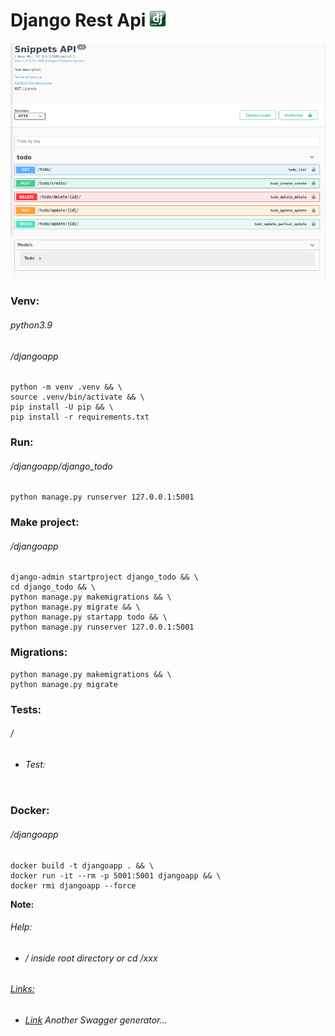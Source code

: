 Django Rest Api ![](static/images/logo.png)
=================
![](static/images/screen.png)
### Venv:
###### python3.9
###### /djangoapp
```
python -m venv .venv && \
source .venv/bin/activate && \
pip install -U pip && \
pip install -r requirements.txt
```
### Run:
###### /djangoapp/django_todo
```
python manage.py runserver 127.0.0.1:5001
```
### Make project:
###### /djangoapp
```
django-admin startproject django_todo && \
cd django_todo && \
python manage.py makemigrations && \
python manage.py migrate && \
python manage.py startapp todo && \ 
python manage.py runserver 127.0.0.1:5001
```
### Migrations:
```
python manage.py makemigrations && \
python manage.py migrate
```
### Tests:
###### /
- ###### Test:
  ```

  ```
### Docker:
###### /djangoapp
```
docker build -t djangoapp . && \
docker run -it --rm -p 5001:5001 djangoapp && \
docker rmi djangoapp --force
```
**Note:** 
###### Help:
- ###### / inside root directory or cd /xxx  
###### [Links:]()
- ###### [Link](https://github.com/axnsan12/drf-yasg) Another Swagger generator...